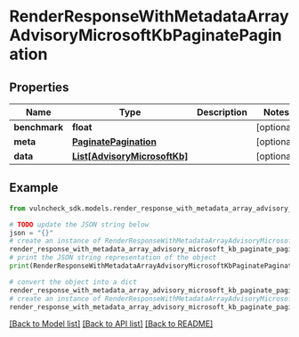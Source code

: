 # RenderResponseWithMetadataArrayAdvisoryMicrosoftKbPaginatePagination


## Properties

Name | Type | Description | Notes
------------ | ------------- | ------------- | -------------
**benchmark** | **float** |  | [optional] 
**meta** | [**PaginatePagination**](PaginatePagination.md) |  | [optional] 
**data** | [**List[AdvisoryMicrosoftKb]**](AdvisoryMicrosoftKb.md) |  | [optional] 

## Example

```python
from vulncheck_sdk.models.render_response_with_metadata_array_advisory_microsoft_kb_paginate_pagination import RenderResponseWithMetadataArrayAdvisoryMicrosoftKbPaginatePagination

# TODO update the JSON string below
json = "{}"
# create an instance of RenderResponseWithMetadataArrayAdvisoryMicrosoftKbPaginatePagination from a JSON string
render_response_with_metadata_array_advisory_microsoft_kb_paginate_pagination_instance = RenderResponseWithMetadataArrayAdvisoryMicrosoftKbPaginatePagination.from_json(json)
# print the JSON string representation of the object
print(RenderResponseWithMetadataArrayAdvisoryMicrosoftKbPaginatePagination.to_json())

# convert the object into a dict
render_response_with_metadata_array_advisory_microsoft_kb_paginate_pagination_dict = render_response_with_metadata_array_advisory_microsoft_kb_paginate_pagination_instance.to_dict()
# create an instance of RenderResponseWithMetadataArrayAdvisoryMicrosoftKbPaginatePagination from a dict
render_response_with_metadata_array_advisory_microsoft_kb_paginate_pagination_from_dict = RenderResponseWithMetadataArrayAdvisoryMicrosoftKbPaginatePagination.from_dict(render_response_with_metadata_array_advisory_microsoft_kb_paginate_pagination_dict)
```
[[Back to Model list]](../README.md#documentation-for-models) [[Back to API list]](../README.md#documentation-for-api-endpoints) [[Back to README]](../README.md)


